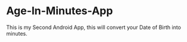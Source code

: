 # Age-In-Minutes-App
This is my Second Android App, this will convert your Date of Birth into minutes.  
